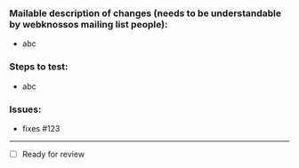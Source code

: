 ### Mailable description of changes (needs to be understandable by webknossos mailing list people):
- abc

### Steps to test:
- abc

### Issues:
- fixes #123

------
- [ ] Ready for review
